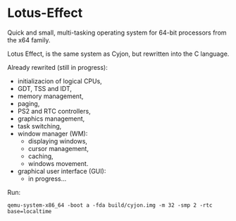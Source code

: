 # Lotus-Effect

Quick and small, multi-tasking operating system for 64-bit processors from the x64 family.

Lotus Effect, is the same system as Cyjon, but rewritten into the C language.

Already rewrited (still in progress):

  - initializacion of logical CPUs,
  - GDT, TSS and IDT,
  - memory management,
  - paging,
  - PS2 and RTC controllers,
  - graphics management,
  - task switching,
  - window manager (WM):
    - displaying windows,
    - cursor management,
    - caching,
	- windows movement.
  - graphical user interface (GUI):
    - in progress...

Run:

	qemu-system-x86_64 -boot a -fda build/cyjon.img -m 32 -smp 2 -rtc base=localtime
